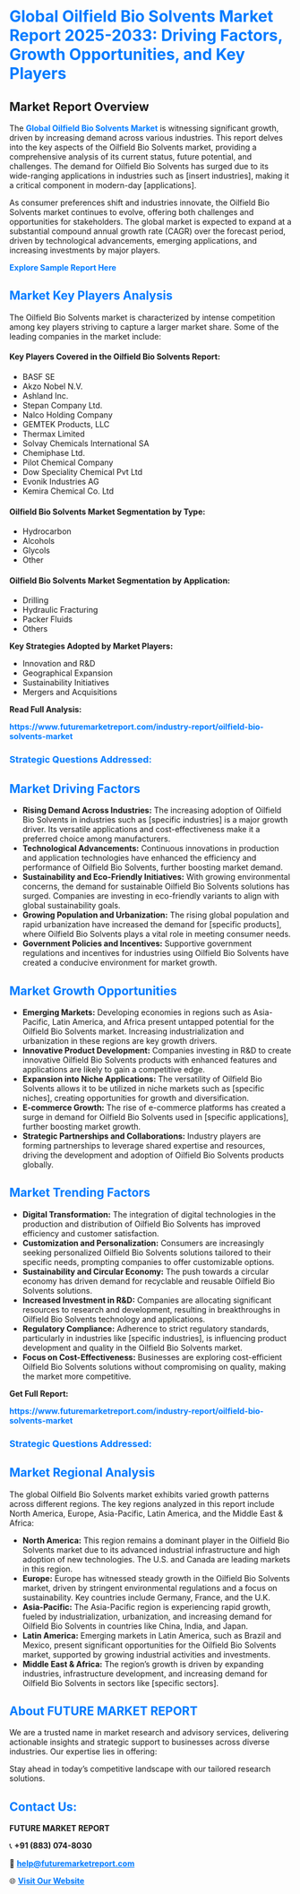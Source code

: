 <h1 style="color: #007BFF;">Global Oilfield Bio Solvents Market Report 2025-2033: Driving Factors, Growth Opportunities, and Key Players</h1>

<section id="overview">
<h2>Market Report Overview</h2>
<p>The <a href="https://www.futuremarketreport.com/industry-report/oilfield-bio-solvents-market" style="color: #007BFF; text-decoration: none;"><strong>Global Oilfield Bio Solvents Market</strong></a> is witnessing significant growth, driven by increasing demand across various industries. This report delves into the key aspects of the Oilfield Bio Solvents market, providing a comprehensive analysis of its current status, future potential, and challenges. The demand for Oilfield Bio Solvents has surged due to its wide-ranging applications in industries such as [insert industries], making it a critical component in modern-day [applications].</p>
<p>As consumer preferences shift and industries innovate, the Oilfield Bio Solvents market continues to evolve, offering both challenges and opportunities for stakeholders. The global market is expected to expand at a substantial compound annual growth rate (CAGR) over the forecast period, driven by technological advancements, emerging applications, and increasing investments by major players.</p>
</section>

<section id="overview">
<p><a href="https://www.futuremarketreport.com/request-sample/reportId=58218" style="color: #007BFF; text-decoration: none;"><strong>Explore Sample Report Here</strong></a></p>
</section>

<section id="key-players">
<h2 style="color: #007BFF;">Market Key Players Analysis</h2>
<p>The Oilfield Bio Solvents market is characterized by intense competition among key players striving to capture a larger market share. Some of the leading companies in the market include:</p>
<h4>Key Players Covered in the Oilfield Bio Solvents Report:</h4>
<ul><li>BASF SE</li><li>Akzo Nobel N.V.</li><li>Ashland Inc.</li><li>Stepan Company Ltd.</li><li>Nalco Holding Company</li><li>GEMTEK Products, LLC</li><li>Thermax Limited</li><li>Solvay Chemicals International SA</li><li>Chemiphase Ltd.</li><li>Pilot Chemical Company</li><li>Dow Speciality Chemical Pvt Ltd</li><li>Evonik Industries AG</li><li>Kemira Chemical Co. Ltd</li></ul>
<h4>Oilfield Bio Solvents Market Segmentation by Type:</h4>
<ul><li>Hydrocarbon</li><li>Alcohols</li><li>Glycols</li><li>Other</li></ul>

<h4>Oilfield Bio Solvents Market Segmentation by Application:</h4>
<ul><li>Drilling</li><li>Hydraulic Fracturing</li><li>Packer Fluids</li><li>Others</li></ul>
<p><strong>Key Strategies Adopted by Market Players:</strong></p>
<ul>
<li>Innovation and R&D</li>
<li>Geographical Expansion</li>
<li>Sustainability Initiatives</li>
<li>Mergers and Acquisitions</li>
</ul>
</section>

<section>
<p><strong>Read Full Analysis: </strong></p><a href="https://www.futuremarketreport.com/industry-report/oilfield-bio-solvents-market" style="color: #007BFF; text-decoration: none;"><strong>https://www.futuremarketreport.com/industry-report/oilfield-bio-solvents-market</strong></a>
<h3 style="color: #007BFF;">Strategic Questions Addressed:</h3>
</section>

<section id="driving-factors">
<h2 style="color: #007BFF;">Market Driving Factors</h2>
<ul>
<li><strong>Rising Demand Across Industries:</strong> The increasing adoption of Oilfield Bio Solvents in industries such as [specific industries] is a major growth driver. Its versatile applications and cost-effectiveness make it a preferred choice among manufacturers.</li>
<li><strong>Technological Advancements:</strong> Continuous innovations in production and application technologies have enhanced the efficiency and performance of Oilfield Bio Solvents, further boosting market demand.</li>
<li><strong>Sustainability and Eco-Friendly Initiatives:</strong> With growing environmental concerns, the demand for sustainable Oilfield Bio Solvents solutions has surged. Companies are investing in eco-friendly variants to align with global sustainability goals.</li>
<li><strong>Growing Population and Urbanization:</strong> The rising global population and rapid urbanization have increased the demand for [specific products], where Oilfield Bio Solvents plays a vital role in meeting consumer needs.</li>
<li><strong>Government Policies and Incentives:</strong> Supportive government regulations and incentives for industries using Oilfield Bio Solvents have created a conducive environment for market growth.</li>
</ul>
</section>

<section id="growth-opportunities">
<h2 style="color: #007BFF;">Market Growth Opportunities</h2>
<ul>
<li><strong>Emerging Markets:</strong> Developing economies in regions such as Asia-Pacific, Latin America, and Africa present untapped potential for the Oilfield Bio Solvents market. Increasing industrialization and urbanization in these regions are key growth drivers.</li>
<li><strong>Innovative Product Development:</strong> Companies investing in R&D to create innovative Oilfield Bio Solvents products with enhanced features and applications are likely to gain a competitive edge.</li>
<li><strong>Expansion into Niche Applications:</strong> The versatility of Oilfield Bio Solvents allows it to be utilized in niche markets such as [specific niches], creating opportunities for growth and diversification.</li>
<li><strong>E-commerce Growth:</strong> The rise of e-commerce platforms has created a surge in demand for Oilfield Bio Solvents used in [specific applications], further boosting market growth.</li>
<li><strong>Strategic Partnerships and Collaborations:</strong> Industry players are forming partnerships to leverage shared expertise and resources, driving the development and adoption of Oilfield Bio Solvents products globally.</li>
</ul>
</section>

<section id="trending-factors">
<h2 style="color: #007BFF;">Market Trending Factors</h2>
<ul>
<li><strong>Digital Transformation:</strong> The integration of digital technologies in the production and distribution of Oilfield Bio Solvents has improved efficiency and customer satisfaction.</li>
<li><strong>Customization and Personalization:</strong> Consumers are increasingly seeking personalized Oilfield Bio Solvents solutions tailored to their specific needs, prompting companies to offer customizable options.</li>
<li><strong>Sustainability and Circular Economy:</strong> The push towards a circular economy has driven demand for recyclable and reusable Oilfield Bio Solvents solutions.</li>
<li><strong>Increased Investment in R&D:</strong> Companies are allocating significant resources to research and development, resulting in breakthroughs in Oilfield Bio Solvents technology and applications.</li>
<li><strong>Regulatory Compliance:</strong> Adherence to strict regulatory standards, particularly in industries like [specific industries], is influencing product development and quality in the Oilfield Bio Solvents market.</li>
<li><strong>Focus on Cost-Effectiveness:</strong> Businesses are exploring cost-efficient Oilfield Bio Solvents solutions without compromising on quality, making the market more competitive.</li>
</ul>
</section>

<section>
<p><strong>Get Full Report: </strong></p><a href="https://www.futuremarketreport.com/industry-report/oilfield-bio-solvents-market" style="color: #007BFF; text-decoration: none;"><strong>https://www.futuremarketreport.com/industry-report/oilfield-bio-solvents-market</strong></a>
<h3 style="color: #007BFF;">Strategic Questions Addressed:</h3>
</section>


<section id="regional-analysis">
<h2 style="color: #007BFF;">Market Regional Analysis</h2>
<p>The global Oilfield Bio Solvents market exhibits varied growth patterns across different regions. The key regions analyzed in this report include North America, Europe, Asia-Pacific, Latin America, and the Middle East & Africa:</p>
<ul>
<li><strong>North America:</strong> This region remains a dominant player in the Oilfield Bio Solvents market due to its advanced industrial infrastructure and high adoption of new technologies. The U.S. and Canada are leading markets in this region.</li>
<li><strong>Europe:</strong> Europe has witnessed steady growth in the Oilfield Bio Solvents market, driven by stringent environmental regulations and a focus on sustainability. Key countries include Germany, France, and the U.K.</li>
<li><strong>Asia-Pacific:</strong> The Asia-Pacific region is experiencing rapid growth, fueled by industrialization, urbanization, and increasing demand for Oilfield Bio Solvents in countries like China, India, and Japan.</li>
<li><strong>Latin America:</strong> Emerging markets in Latin America, such as Brazil and Mexico, present significant opportunities for the Oilfield Bio Solvents market, supported by growing industrial activities and investments.</li>
<li><strong>Middle East & Africa:</strong> The region’s growth is driven by expanding industries, infrastructure development, and increasing demand for Oilfield Bio Solvents in sectors like [specific sectors].</li>
</ul>
</section>

<footer>
<h2 style="color: #007BFF;">About FUTURE MARKET REPORT</h2>
<p>We are a trusted name in market research and advisory services, delivering actionable insights and strategic support to businesses across diverse industries. Our expertise lies in offering:</p>

<p>Stay ahead in today’s competitive landscape with our tailored research solutions.</p>

<h2 style="color: #007BFF;">Contact Us:</h2>
<p><strong>FUTURE MARKET REPORT</strong></p>
<p>📞 <strong>+91 (883) 074-8030</strong></p>
<p>📧 <strong><a href="mailto:help@futuremarketreport.com" style="color: #007BFF;">help@futuremarketreport.com</a></strong></p>
<p>🌐 <strong><a href="https://www.futuremarketreport.com/" style="color: #007BFF;">Visit Our Website</a></strong></p>
</footer>